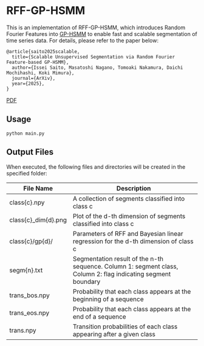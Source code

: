 # RFF-GP-HSMM


This is an implementation of RFF-GP-HSMM, which introduces Random Fourier Features into [GP-HSMM](https://github.com/naka-lab/GP-HSMM) to enable fast and scalable segmentation of time series data. For details, please refer to the paper below:

```
@article{saito2025scalable,
  title={Scalable Unsupervised Segmentation via Random Fourier Feature-based GP-HSMM},
  author={Issei Saito, Masatoshi Nagano, Tomoaki Nakamura, Daichi Mochihashi, Koki Mimura},
  journal={ArXiv},
  year={2025},
}
```
[PDF]()

## Usage
```
python main.py
```

## Output Files

When executed, the following files and directories will be created in the specified folder:

| File Name| Description |
| ---- | --- |
| class{c}.npy         | A collection of segments classified into class c                                                              |
| class{c}\_dim{d}.png | Plot of the d-th dimension of segments classified into class c                                                |
| class{c}/gp{d}/      | Parameters of RFF and Bayesian linear regression for the d-th dimension of class c                            |
| segm{n}.txt          | Segmentation result of the n-th sequence. Column 1: segment class, Column 2: flag indicating segment boundary |
| trans\_bos.npy       | Probability that each class appears at the beginning of a sequence                                            |
| trans\_eos.npy       | Probability that each class appears at the end of a sequence                                                  |
| trans.npy            | Transition probabilities of each class appearing after a given class                                          |
